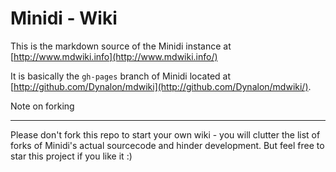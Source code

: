 Minidi - Wiki
=============

This is the markdown source of the Minidi instance at [http://www.mdwiki.info](http://www.mdwiki.info/)

It is basically the `gh-pages` branch of Minidi located at [http://github.com/Dynalon/mdwiki](http://github.com/Dynalon/mdwiki/).

Note on forking
- - - -

Please don't fork this repo to start your own wiki - you will clutter the list of forks of Minidi's actual sourcecode and hinder development. But feel free to star this project if you like it :)
